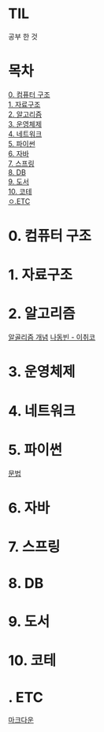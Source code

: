 # TIL
공부 한 것

# 목차
[0. 컴퓨터 구조](#0-컴퓨터-구조)<br>
[1. 자료구조](#1-자료구조)<br>
[2. 알고리즘](#2-알고리즘)<br>
[3. 운영체제](#3-운영체제)<br>
[4. 네트워크](#4-네트워크)<br>
[5. 파이썬](#5-파이썬)<br>
[6. 자바](#6-자바)<br>
[7. 스프링](#7-스프링)<br>
[8. DB](#8-db)<br>
[9. 도서](#9-도서)<br>
[10. 코테](10-코테)<br>
[ㅇ.ETC](#ETC)<br>

# 0. 컴퓨터 구조

# 1. 자료구조

# 2. 알고리즘
[알골리즘 개념](https://github.com/SSHTED/TIL/blob/main/%EC%95%8C%EA%B3%A0%EB%A6%AC%EC%A6%98/%EC%95%8C%EA%B3%A0%EB%A6%AC%EC%A6%98%20%EA%B0%9C%EB%85%90.md)
[나동빈 - 이취코]()
# 3. 운영체제

# 4. 네트워크

# 5. 파이썬
[문법](https://github.com/SSHTED/TIL/blob/main/%ED%8C%8C%EC%9D%B4%EC%8D%AC/%EB%AC%B8%EB%B2%95.md)
# 6. 자바

# 7. 스프링

# 8. DB

# 9. 도서

# 10. 코테

# .  ETC
[마크다운](https://github.com/SSHTED/TIL/blob/main/ETC/MarkDown.md)
